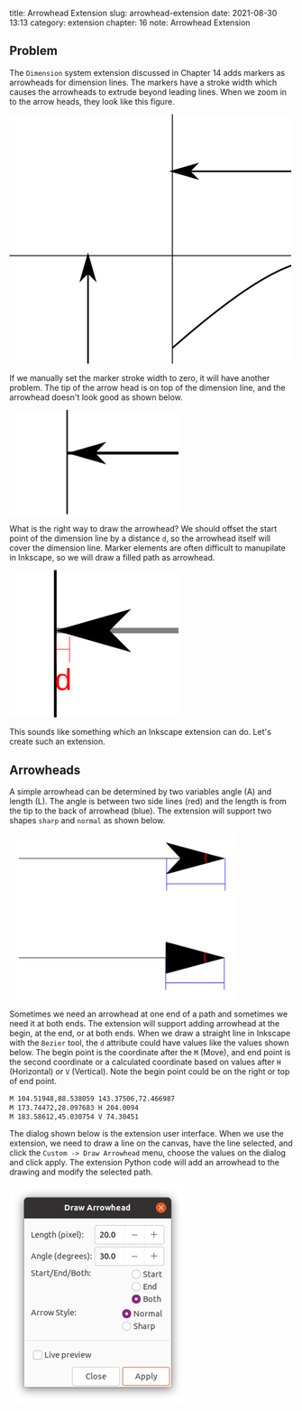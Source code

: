 title: Arrowhead Extension
slug: arrowhead-extension
date: 2021-08-30 13:13
category: extension
chapter: 16
note: Arrowhead Extension

## Problem

The `Dimension` system extension discussed in Chapter 14 adds markers as 
arrowheads for dimension lines. The markers have a stroke width which 
causes the arrowheads to extrude beyond leading lines. When we zoom in to 
the arrow heads, they look like this figure. 

<div style="max-width:500px">
  <img class="img-fluid pb-2" src="/images/ext16/arrowheads.png" alt="arrowheads"> 
</div>

If we manually set the marker stroke width to zero, it will have another 
problem. The tip of the arrow head is on top of the dimension line, and 
the arrowhead doesn't look good as shown below. 

<div style="max-width:300px">
  <img class="img-fluid pb-2" src="/images/ext16/arrowhead2.png" alt="arrowhead2"> 
</div>

What is the right way to draw the arrowhead? We should offset the start point 
of the dimension line by a distance `d`, so the arrowhead itself will cover the 
dimension line. Marker 
elements are often difficult to manupilate in Inkscape, so we will draw 
a filled path as arrowhead.  

<div style="max-width:300px">
  <img class="img-fluid pb-2" src="/images/ext16/distance.png" alt="distance"> 
</div>

This sounds like something which an Inkscape extension can do. Let's create 
such an extension. 

## Arrowheads

A simple arrowhead can be determined by two variables angle (A) and 
length (L). The angle is between two side lines (red) and the length is from 
the tip to the back of arrowhead (blue).  The extension will support 
two shapes `sharp` and `normal` as shown below. 

<div style="max-width:400px">
  <img class="img-fluid pb-2" src="/images/ext16/variables.svg" alt="variables"> 
</div>

Sometimes we need an arrowhead at one end of a 
path and sometimes we need it at both ends. The extension will support 
adding arrowhead at the begin, at the end, or at both ends. When we draw a 
straight line in Inkscape with the `Bezier` tool, the `d` attribute could 
have values like the values shown below.  The begin point is the coordinate after the `M` 
(Move), and end point is the second coordinate or a calculated coordinate 
based on values after `H` (Horizontal) or `V` (Vertical). Note the begin 
point could be on the right or top of end point.  

```
M 104.51948,88.538059 143.37506,72.466987
M 173.74472,28.097683 H 204.0094
M 183.58612,45.030754 V 74.30451
```

The dialog shown below is the extension user interface. When we use the 
extension, we need to draw a line on the canvas, have the line selected, 
and click the `Custom -> Draw Arrowhead` menu, choose the values on the 
dialog and click apply.  The extension Python code will add an arrowhead 
to the drawing and modify the selected path. 

<div style="max-width:400px">
  <img class="img-fluid pb-2" src="/images/ext16/interface.png" alt="interface"> 
</div>

